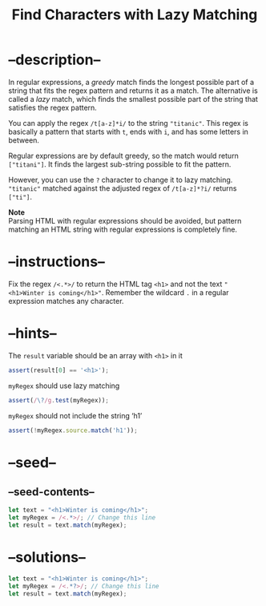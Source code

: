 <!DOCTYPE html>
<html xmlns="http://www.w3.org/1999/xhtml" lang="" xml:lang="">
<head>
  <meta charset="utf-8" />
  <meta name="generator" content="pandoc" />
  <meta name="viewport" content="width=device-width, initial-scale=1.0, user-scalable=yes" />
  <title>Find Characters with Lazy Matching</title>
  <style>
    html {
      line-height: 1.5;
      font-family: Georgia, serif;
      font-size: 20px;
      color: #1a1a1a;
      background-color: #fdfdfd;
    }
    body {
      margin: 0 auto;
      max-width: 36em;
      padding-left: 50px;
      padding-right: 50px;
      padding-top: 50px;
      padding-bottom: 50px;
      hyphens: auto;
      word-wrap: break-word;
      text-rendering: optimizeLegibility;
      font-kerning: normal;
    }
    @media (max-width: 600px) {
      body {
        font-size: 0.9em;
        padding: 1em;
      }
    }
    @media print {
      body {
        background-color: transparent;
        color: black;
        font-size: 12pt;
      }
      p, h2, h3 {
        orphans: 3;
        widows: 3;
      }
      h2, h3, h4 {
        page-break-after: avoid;
      }
    }
    p {
      margin: 1em 0;
    }
    a {
      color: #1a1a1a;
    }
    a:visited {
      color: #1a1a1a;
    }
    img {
      max-width: 100%;
    }
    h1, h2, h3, h4, h5, h6 {
      margin-top: 1.4em;
    }
    h5, h6 {
      font-size: 1em;
      font-style: italic;
    }
    h6 {
      font-weight: normal;
    }
    ol, ul {
      padding-left: 1.7em;
      margin-top: 1em;
    }
    li > ol, li > ul {
      margin-top: 0;
    }
    blockquote {
      margin: 1em 0 1em 1.7em;
      padding-left: 1em;
      border-left: 2px solid #e6e6e6;
      color: #606060;
    }
    code {
      font-family: Menlo, Monaco, 'Lucida Console', Consolas, monospace;
      font-size: 85%;
      margin: 0;
    }
    pre {
      margin: 1em 0;
      overflow: auto;
    }
    pre code {
      padding: 0;
      overflow: visible;
    }
    .sourceCode {
     background-color: transparent;
     overflow: visible;
    }
    hr {
      background-color: #1a1a1a;
      border: none;
      height: 1px;
      margin: 1em 0;
    }
    table {
      margin: 1em 0;
      border-collapse: collapse;
      width: 100%;
      overflow-x: auto;
      display: block;
      font-variant-numeric: lining-nums tabular-nums;
    }
    table caption {
      margin-bottom: 0.75em;
    }
    tbody {
      margin-top: 0.5em;
      border-top: 1px solid #1a1a1a;
      border-bottom: 1px solid #1a1a1a;
    }
    th {
      border-top: 1px solid #1a1a1a;
      padding: 0.25em 0.5em 0.25em 0.5em;
    }
    td {
      padding: 0.125em 0.5em 0.25em 0.5em;
    }
    header {
      margin-bottom: 4em;
      text-align: center;
    }
    #TOC li {
      list-style: none;
    }
    #TOC a:not(:hover) {
      text-decoration: none;
    }
    code{white-space: pre-wrap;}
    span.smallcaps{font-variant: small-caps;}
    span.underline{text-decoration: underline;}
    div.column{display: inline-block; vertical-align: top; width: 50%;}
    div.hanging-indent{margin-left: 1.5em; text-indent: -1.5em;}
    ul.task-list{list-style: none;}
    pre > code.sourceCode { white-space: pre; position: relative; }
    pre > code.sourceCode > span { display: inline-block; line-height: 1.25; }
    pre > code.sourceCode > span:empty { height: 1.2em; }
    .sourceCode { overflow: visible; }
    code.sourceCode > span { color: inherit; text-decoration: inherit; }
    div.sourceCode { margin: 1em 0; }
    pre.sourceCode { margin: 0; }
    @media screen {
    div.sourceCode { overflow: auto; }
    }
    @media print {
    pre > code.sourceCode { white-space: pre-wrap; }
    pre > code.sourceCode > span { text-indent: -5em; padding-left: 5em; }
    }
    pre.numberSource code
      { counter-reset: source-line 0; }
    pre.numberSource code > span
      { position: relative; left: -4em; counter-increment: source-line; }
    pre.numberSource code > span > a:first-child::before
      { content: counter(source-line);
        position: relative; left: -1em; text-align: right; vertical-align: baseline;
        border: none; display: inline-block;
        -webkit-touch-callout: none; -webkit-user-select: none;
        -khtml-user-select: none; -moz-user-select: none;
        -ms-user-select: none; user-select: none;
        padding: 0 4px; width: 4em;
        color: #aaaaaa;
      }
    pre.numberSource { margin-left: 3em; border-left: 1px solid #aaaaaa;  padding-left: 4px; }
    div.sourceCode
      {   }
    @media screen {
    pre > code.sourceCode > span > a:first-child::before { text-decoration: underline; }
    }
    code span.al { color: #ff0000; font-weight: bold; } /* Alert */
    code span.an { color: #60a0b0; font-weight: bold; font-style: italic; } /* Annotation */
    code span.at { color: #7d9029; } /* Attribute */
    code span.bn { color: #40a070; } /* BaseN */
    code span.bu { } /* BuiltIn */
    code span.cf { color: #007020; font-weight: bold; } /* ControlFlow */
    code span.ch { color: #4070a0; } /* Char */
    code span.cn { color: #880000; } /* Constant */
    code span.co { color: #60a0b0; font-style: italic; } /* Comment */
    code span.cv { color: #60a0b0; font-weight: bold; font-style: italic; } /* CommentVar */
    code span.do { color: #ba2121; font-style: italic; } /* Documentation */
    code span.dt { color: #902000; } /* DataType */
    code span.dv { color: #40a070; } /* DecVal */
    code span.er { color: #ff0000; font-weight: bold; } /* Error */
    code span.ex { } /* Extension */
    code span.fl { color: #40a070; } /* Float */
    code span.fu { color: #06287e; } /* Function */
    code span.im { } /* Import */
    code span.in { color: #60a0b0; font-weight: bold; font-style: italic; } /* Information */
    code span.kw { color: #007020; font-weight: bold; } /* Keyword */
    code span.op { color: #666666; } /* Operator */
    code span.ot { color: #007020; } /* Other */
    code span.pp { color: #bc7a00; } /* Preprocessor */
    code span.sc { color: #4070a0; } /* SpecialChar */
    code span.ss { color: #bb6688; } /* SpecialString */
    code span.st { color: #4070a0; } /* String */
    code span.va { color: #19177c; } /* Variable */
    code span.vs { color: #4070a0; } /* VerbatimString */
    code span.wa { color: #60a0b0; font-weight: bold; font-style: italic; } /* Warning */
    .display.math{display: block; text-align: center; margin: 0.5rem auto;}
  </style>
  <!--[if lt IE 9]>
    <script src="//cdnjs.cloudflare.com/ajax/libs/html5shiv/3.7.3/html5shiv-printshiv.min.js"></script>
  <![endif]-->
</head>
<body>
<header id="title-block-header">
<h1 class="title">Find Characters with Lazy Matching</h1>
</header>
<h1 id="description">–description–</h1>
<p>In regular expressions, a <dfn>greedy</dfn> match finds the longest possible part of a string that fits the regex pattern and returns it as a match. The alternative is called a <dfn>lazy</dfn> match, which finds the smallest possible part of the string that satisfies the regex pattern.</p>
<p>You can apply the regex <code>/t[a-z]*i/</code> to the string <code>"titanic"</code>. This regex is basically a pattern that starts with <code>t</code>, ends with <code>i</code>, and has some letters in between.</p>
<p>Regular expressions are by default greedy, so the match would return <code>["titani"]</code>. It finds the largest sub-string possible to fit the pattern.</p>
<p>However, you can use the <code>?</code> character to change it to lazy matching. <code>"titanic"</code> matched against the adjusted regex of <code>/t[a-z]*?i/</code> returns <code>["ti"]</code>.</p>
<p><strong>Note</strong><br />
Parsing HTML with regular expressions should be avoided, but pattern matching an HTML string with regular expressions is completely fine.</p>
<h1 id="instructions">–instructions–</h1>
<p>Fix the regex <code>/&lt;.*&gt;/</code> to return the HTML tag <code>&lt;h1&gt;</code> and not the text <code>"&lt;h1&gt;Winter is coming&lt;/h1&gt;"</code>. Remember the wildcard <code>.</code> in a regular expression matches any character.</p>
<h1 id="hints">–hints–</h1>
<p>The <code>result</code> variable should be an array with <code>&lt;h1&gt;</code> in it</p>
<div class="sourceCode" id="cb1"><pre class="sourceCode js"><code class="sourceCode javascript"><span id="cb1-1"><a href="#cb1-1" aria-hidden="true" tabindex="-1"></a><span class="fu">assert</span>(result[<span class="dv">0</span>] <span class="op">==</span> <span class="st">&#39;&lt;h1&gt;&#39;</span>)<span class="op">;</span></span></code></pre></div>
<p><code>myRegex</code> should use lazy matching</p>
<div class="sourceCode" id="cb2"><pre class="sourceCode js"><code class="sourceCode javascript"><span id="cb2-1"><a href="#cb2-1" aria-hidden="true" tabindex="-1"></a><span class="fu">assert</span>(<span class="ss">/</span><span class="sc">\?</span><span class="ss">/g</span><span class="op">.</span><span class="fu">test</span>(myRegex))<span class="op">;</span></span></code></pre></div>
<p><code>myRegex</code> should not include the string ‘h1’</p>
<div class="sourceCode" id="cb3"><pre class="sourceCode js"><code class="sourceCode javascript"><span id="cb3-1"><a href="#cb3-1" aria-hidden="true" tabindex="-1"></a><span class="fu">assert</span>(<span class="op">!</span>myRegex<span class="op">.</span><span class="at">source</span><span class="op">.</span><span class="fu">match</span>(<span class="st">&#39;h1&#39;</span>))<span class="op">;</span></span></code></pre></div>
<h1 id="seed">–seed–</h1>
<h2 id="seed-contents">–seed-contents–</h2>
<div class="sourceCode" id="cb4"><pre class="sourceCode js"><code class="sourceCode javascript"><span id="cb4-1"><a href="#cb4-1" aria-hidden="true" tabindex="-1"></a><span class="kw">let</span> text <span class="op">=</span> <span class="st">&quot;&lt;h1&gt;Winter is coming&lt;/h1&gt;&quot;</span><span class="op">;</span></span>
<span id="cb4-2"><a href="#cb4-2" aria-hidden="true" tabindex="-1"></a><span class="kw">let</span> myRegex <span class="op">=</span> <span class="ss">/&lt;.</span><span class="sc">*</span><span class="ss">&gt;/</span><span class="op">;</span> <span class="co">// Change this line</span></span>
<span id="cb4-3"><a href="#cb4-3" aria-hidden="true" tabindex="-1"></a><span class="kw">let</span> result <span class="op">=</span> text<span class="op">.</span><span class="fu">match</span>(myRegex)<span class="op">;</span></span></code></pre></div>
<h1 id="solutions">–solutions–</h1>
<div class="sourceCode" id="cb5"><pre class="sourceCode js"><code class="sourceCode javascript"><span id="cb5-1"><a href="#cb5-1" aria-hidden="true" tabindex="-1"></a><span class="kw">let</span> text <span class="op">=</span> <span class="st">&quot;&lt;h1&gt;Winter is coming&lt;/h1&gt;&quot;</span><span class="op">;</span></span>
<span id="cb5-2"><a href="#cb5-2" aria-hidden="true" tabindex="-1"></a><span class="kw">let</span> myRegex <span class="op">=</span> <span class="ss">/&lt;.</span><span class="sc">*?</span><span class="ss">&gt;/</span><span class="op">;</span> <span class="co">// Change this line</span></span>
<span id="cb5-3"><a href="#cb5-3" aria-hidden="true" tabindex="-1"></a><span class="kw">let</span> result <span class="op">=</span> text<span class="op">.</span><span class="fu">match</span>(myRegex)<span class="op">;</span></span></code></pre></div>
</body>
</html>

